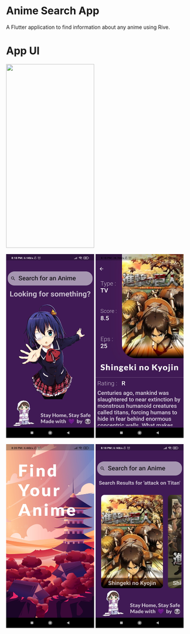 # Anime Search App

A Flutter application to find information about any anime using Rive.

# App UI
<img src="outputImages/output1.gif" width="240" height="500">

<img src="outputImages/output2.jpg" width="240" height="500"> <img src="outputImages/output3.jpg" width="240" height="500">

<img src="outputImages/output4.jpg" width="240" height="500"> <img src="outputImages/output5.jpg" width="240" height="500">

